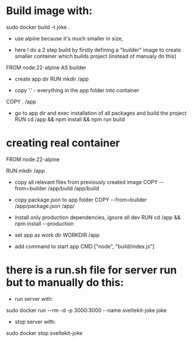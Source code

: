 # Build image with: 

sudo docker build -t joke . 


- use alpine because it's much smaller in size, 

- here I do a 2 step build by firstly defining a "builder" image to create smaller container which builds project (instead of manualy do this)

FROM node:22-alpine AS builder

- create app dir
RUN mkdir /app

- copy '.' - everything in the app folder into container

COPY . /app

- go to app dir and exec installation of all packages and build the project
RUN cd /app && npm install && npm run build 


# creating real container

FROM node:22-alpine

RUN mkdir /app

- copy all relevant files from previously created image
COPY --from=builder /app/build /app/build

- copy package.json to app folder
COPY --from=builder /app/package.json /app/

- install only production dependencies, ignore all dev
RUN cd /app && npm install --production

- set app as work dir
WORKDIR /app

- add command to start app
CMD ["node", "build/index.js"]


# there is a run.sh file for server run but to manually do this: 

- run server with: 

sudo docker run --rm -d -p 3000:3000 --name sveltekit-joke joke

- stop server with:

sudo docker stop sveltekit-joke
